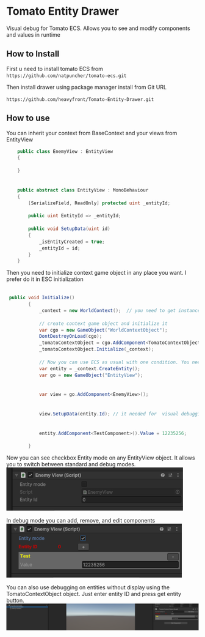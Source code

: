 # Tomato Entity Drawer

Visual debug for Tomato ECS. Allows you to see and modify components and values in runtime

## How to Install

First u need to install tomato ECS from
`https://github.com/natpuncher/tomato-ecs.git`

Then install drawer using package manager install from Git URL

`https://github.com/heavyfront/Tomato-Entity-Drawer.git`

## How to use

You can inherit your context from BaseContext and your views from EntityView

```csharp
    public class EnemyView : EntityView
    {

    }
    
    
    public abstract class EntityView : MonoBehaviour
    {
        [SerializeField, ReadOnly] protected uint _entityId;

        public uint EntityId => _entityId;

        public void SetupData(uint id)
        {
            _isEntityCreated = true;
            _entityId = id;
        }
    }
```

Then you need to initialize context game object in any place you want. I prefer do it in ESC initialization

```csharp

 public void Initialize()
        {
            _context = new WorldContext();  // you need to get instance of context from anywhere u want
           
            // create context game object and initialize it
            var cgo = new GameObject("WorldContextObject");
            DontDestroyOnLoad(cgo);
            _tomatoContextObject = cgo.AddComponent<TomatoContextObject>();
            _tomatoContextObject.Initialize(_context);
            
            // Now you can use ECS as usual with one condition. You need to use SetupData every time you create any view.
            var entity = _context.CreateEntity();
            var go = new GameObject("EntityView");
            
            
            var view = go.AddComponent<EnemyView>();
            
            
            view.SetupData(entity.Id); // it needed for  visual debugging using view object
            
            
            entity.AddComponent<TestComponent>().Value = 12235256;

        }

```
Now you can see checkbox Entity mode on any EntityView object. It allows you to switch between standard and debug modes.
![img.png](img.png)

In debug mode you can add, remove, and edit components
![img_1.png](img_1.png)

You can also use debugging on entities without display using the TomatoContextObject object.
Just enter entity ID and press get entity button.
![img_2.png](img_2.png)
